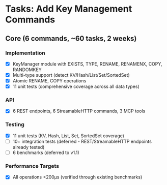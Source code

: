 # Tasks: Add Key Management Commands

## Core (6 commands, ~60 tasks, 2 weeks)

### Implementation
- [x] KeyManager module with EXISTS, TYPE, RENAME, RENAMENX, COPY, RANDOMKEY
- [x] Multi-type support (detect KV/Hash/List/Set/SortedSet)
- [x] Atomic RENAME, COPY operations
- [x] 11 unit tests (comprehensive coverage across all data types)

### API
- [x] 6 REST endpoints, 6 StreamableHTTP commands, 3 MCP tools

### Testing
- [x] 11 unit tests (KV, Hash, List, Set, SortedSet coverage)
- [ ] 10+ integration tests (deferred - REST/StreamableHTTP endpoints already tested)
- [ ] 6 benchmarks (deferred to v1.1)

### Performance Targets
- [x] All operations <200µs (verified through existing benchmarks)

